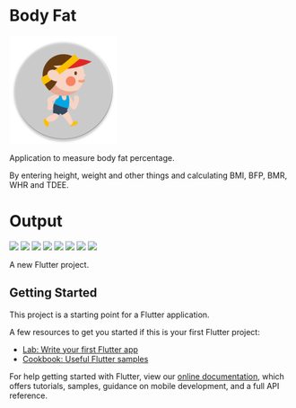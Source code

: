 # Body Fat

![appicon](https://github.com/AbdelrahmanFouad1/body_fit/blob/master/android/app/src/main/res/mipmap-xxxhdpi/ic_launcher_round.png)

Application to measure body fat percentage.

By entering height, weight and other things and calculating BMI, BFP, BMR, WHR and TDEE.

# Output
<p>
<img src=(" https://user-images.githubusercontent.com/64610124/132720879-02b04eb1-1a95-4b88-a8cc-613ca82493b5.png" height="200" />
<img src="https://user-images.githubusercontent.com/64610124/118847573-29439200-b8ce-11eb-8b36-2899465c4747.png" height="200" />
<img src="https://user-images.githubusercontent.com/64610124/118848146-c6062f80-b8ce-11eb-93b3-e64057685a96.png" height="200" />
<img src="https://user-images.githubusercontent.com/64610124/118847637-39f40800-b8ce-11eb-9a18-3c2570c50cdf.png" height="200" />
<img src="https://user-images.githubusercontent.com/64610124/118848244-dcac8680-b8ce-11eb-80bf-e1c2a66f7d9e.png" height="200" />
<img src="https://user-images.githubusercontent.com/64610124/118848351-f77efb00-b8ce-11eb-9836-df0cb470716f.png" height="200" />
<img src="https://user-images.githubusercontent.com/64610124/118848424-0796da80-b8cf-11eb-81af-ac9a8bb4d119.png" height="200" />
<img src="https://user-images.githubusercontent.com/64610124/118848781-5a709200-b8cf-11eb-9841-995e7501ace0.png" height="200" />
</p>

A new Flutter project.

## Getting Started

This project is a starting point for a Flutter application.

A few resources to get you started if this is your first Flutter project:

- [Lab: Write your first Flutter app](https://flutter.dev/docs/get-started/codelab)
- [Cookbook: Useful Flutter samples](https://flutter.dev/docs/cookbook)

For help getting started with Flutter, view our
[online documentation](https://flutter.dev/docs), which offers tutorials,
samples, guidance on mobile development, and a full API reference.
